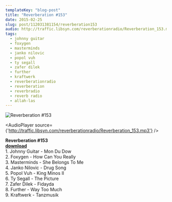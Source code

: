 ```yaml
---
templateKey: "blog-post"
title: "Reverberation #153"
date: 2015-02-25
slug: post/112031381154/reverberation153
audio: http://traffic.libsyn.com/reverberationradio/Reverberation_153.mp3
tags:
  - johnny guitar
  - foxygen
  - masterminds
  - janko nilovic
  - popol vuh
  - ty segall
  - zafer dilek
  - further
  - kraftwerk
  - reverberationradio
  - reverberation
  - reverbradio
  - reverb radio
  - allah-las
---
```


![Reverberation #153](../images/a1cd4f5c12603d209db26424f1c05c42ade1219fc892172133fbcbf23f1740e8.jpg)

<AudioPlayer source={'http://traffic.libsyn.com/reverberationradio/Reverberation_153.mp3'} />

<p><b>Reverberation #153<br /></b><b><a href="http://traffic.libsyn.com/reverberationradio/Reverberation_153.mp3">download</a><br /></b>1. Johnny Guitar - Mon Du Dow<br />2. Foxygen - How Can You Really<br />3. Masterminds - She Belongs To Me<br />4. Janko Nilovic - Drug Song<br />5. Popol Vuh - King Minos II<br />6. Ty Segall - The Picture<br />7. Zafer Dilek - Fidayda<br />8. Further - Way Too Much<br />9. Kraftwerk - Tanzmusik</p>
